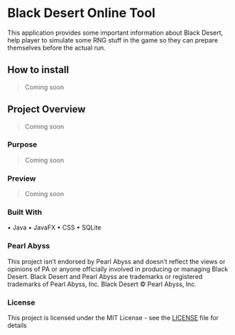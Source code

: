 # Black Desert Online Tool
This application provides some important information about Black Desert, help player to simulate some RNG stuff in the game so they can prepare themselves before the actual run.

## How to install
> Coming soon

## Project Overview
> Coming soon

### Purpose
> Coming soon

### Preview 
> Coming soon

### Built With
• Java
• JavaFX
• CSS
• SQLite

### Pearl Abyss
This project isn’t endorsed by Pearl Abyss and doesn’t reflect the views or opinions of PA or anyone officially involved in producing or managing Black Desert. Black Desert and Pearl Abyss are trademarks or registered trademarks of Pearl Abyss, Inc. Black Desert © Pearl Abyss, Inc.

### License
This project is licensed under the MIT License - see the [LICENSE](https://github.com/MManoah/league-profile-tool/blob/master/LICENSE) file for details
